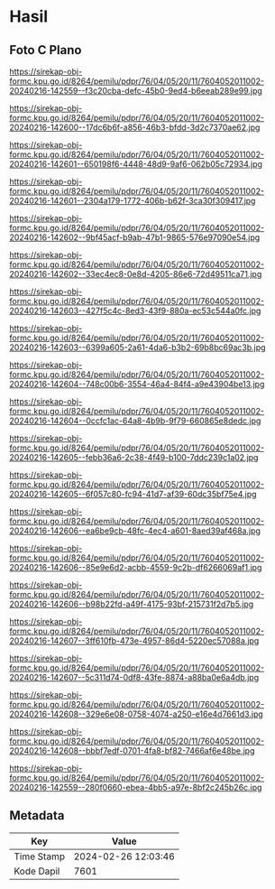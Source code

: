 # Hasil

## Foto C Plano

https://sirekap-obj-formc.kpu.go.id/8264/pemilu/pdpr/76/04/05/20/11/7604052011002-20240216-142559--f3c20cba-defc-45b0-9ed4-b6eeab289e99.jpg

https://sirekap-obj-formc.kpu.go.id/8264/pemilu/pdpr/76/04/05/20/11/7604052011002-20240216-142600--17dc6b6f-a856-46b3-bfdd-3d2c7370ae62.jpg

https://sirekap-obj-formc.kpu.go.id/8264/pemilu/pdpr/76/04/05/20/11/7604052011002-20240216-142601--650198f6-4448-48d9-9af6-062b05c72934.jpg

https://sirekap-obj-formc.kpu.go.id/8264/pemilu/pdpr/76/04/05/20/11/7604052011002-20240216-142601--2304a179-1772-406b-b62f-3ca30f309417.jpg

https://sirekap-obj-formc.kpu.go.id/8264/pemilu/pdpr/76/04/05/20/11/7604052011002-20240216-142602--9bf45acf-b9ab-47b1-9865-576e97090e54.jpg

https://sirekap-obj-formc.kpu.go.id/8264/pemilu/pdpr/76/04/05/20/11/7604052011002-20240216-142602--33ec4ec8-0e8d-4205-86e6-72d49511ca71.jpg

https://sirekap-obj-formc.kpu.go.id/8264/pemilu/pdpr/76/04/05/20/11/7604052011002-20240216-142603--427f5c4c-8ed3-43f9-880a-ec53c544a0fc.jpg

https://sirekap-obj-formc.kpu.go.id/8264/pemilu/pdpr/76/04/05/20/11/7604052011002-20240216-142603--6399a605-2a61-4da6-b3b2-69b8bc69ac3b.jpg

https://sirekap-obj-formc.kpu.go.id/8264/pemilu/pdpr/76/04/05/20/11/7604052011002-20240216-142604--748c00b6-3554-46a4-84f4-a9e43904be13.jpg

https://sirekap-obj-formc.kpu.go.id/8264/pemilu/pdpr/76/04/05/20/11/7604052011002-20240216-142604--0ccfc1ac-64a8-4b9b-9f79-660865e8dedc.jpg

https://sirekap-obj-formc.kpu.go.id/8264/pemilu/pdpr/76/04/05/20/11/7604052011002-20240216-142605--febb36a6-2c38-4f49-b100-7ddc239c1a02.jpg

https://sirekap-obj-formc.kpu.go.id/8264/pemilu/pdpr/76/04/05/20/11/7604052011002-20240216-142605--6f057c80-fc94-41d7-af39-60dc35bf75e4.jpg

https://sirekap-obj-formc.kpu.go.id/8264/pemilu/pdpr/76/04/05/20/11/7604052011002-20240216-142606--ea6be9cb-48fc-4ec4-a601-8aed39af468a.jpg

https://sirekap-obj-formc.kpu.go.id/8264/pemilu/pdpr/76/04/05/20/11/7604052011002-20240216-142606--85e9e6d2-acbb-4559-9c2b-df6266069af1.jpg

https://sirekap-obj-formc.kpu.go.id/8264/pemilu/pdpr/76/04/05/20/11/7604052011002-20240216-142606--b98b22fd-a49f-4175-93bf-215731f2d7b5.jpg

https://sirekap-obj-formc.kpu.go.id/8264/pemilu/pdpr/76/04/05/20/11/7604052011002-20240216-142607--3ff610fb-473e-4957-86d4-5220ec57088a.jpg

https://sirekap-obj-formc.kpu.go.id/8264/pemilu/pdpr/76/04/05/20/11/7604052011002-20240216-142607--5c311d74-0df8-43fe-8874-a88ba0e6a4db.jpg

https://sirekap-obj-formc.kpu.go.id/8264/pemilu/pdpr/76/04/05/20/11/7604052011002-20240216-142608--329e6e08-0758-4074-a250-e16e4d7661d3.jpg

https://sirekap-obj-formc.kpu.go.id/8264/pemilu/pdpr/76/04/05/20/11/7604052011002-20240216-142608--bbbf7edf-0701-4fa8-bf82-7466af6e48be.jpg

https://sirekap-obj-formc.kpu.go.id/8264/pemilu/pdpr/76/04/05/20/11/7604052011002-20240216-142559--280f0660-ebea-4bb5-a97e-8bf2c245b26c.jpg


## Metadata

| Key        | Value               |
| ---------- | ------------------- |
| Time Stamp | 2024-02-26 12:03:46 |
| Kode Dapil | 7601                |



